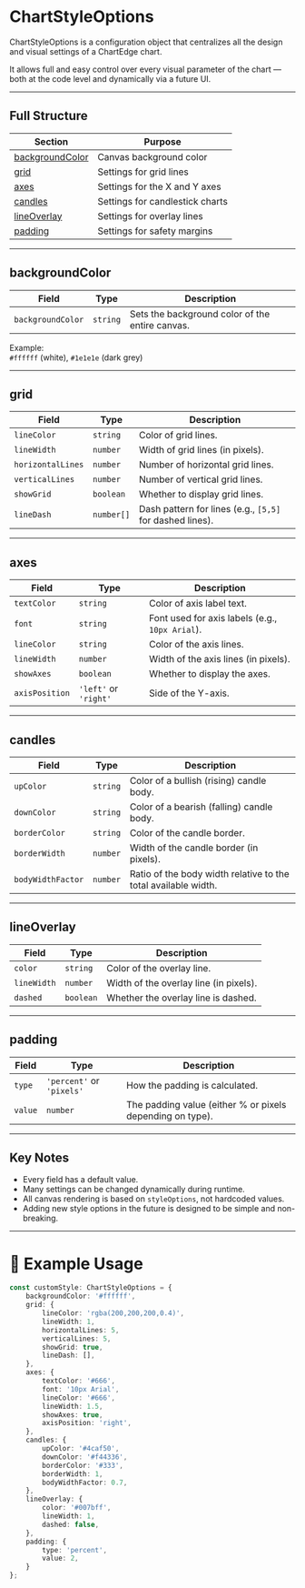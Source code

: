 # ChartStyleOptions

ChartStyleOptions is a configuration object that centralizes all the design and visual settings of a ChartEdge chart.

It allows full and easy control over every visual parameter of the chart — both at the code level and dynamically via a future UI.

---

## Full Structure

| Section         | Purpose                                  |
|-----------------|------------------------------------------|
| [backgroundColor](#backgroundcolor) | Canvas background color |
| [grid](#grid)               | Settings for grid lines       |
| [axes](#axes)               | Settings for the X and Y axes |
| [candles](#candles)         | Settings for candlestick charts |
| [lineOverlay](#lineoverlay) | Settings for overlay lines    |
| [padding](#padding)         | Settings for safety margins   |

---

## backgroundColor

| Field | Type | Description |
|------|------|-------------|
| `backgroundColor` | `string` | Sets the background color of the entire canvas. |

Example:  
`#ffffff` (white), `#1e1e1e` (dark grey)

---

## grid

| Field | Type | Description |
|------|------|-------------|
| `lineColor` | `string` | Color of grid lines. |
| `lineWidth` | `number` | Width of grid lines (in pixels). |
| `horizontalLines` | `number` | Number of horizontal grid lines. |
| `verticalLines` | `number` | Number of vertical grid lines. |
| `showGrid` | `boolean` | Whether to display grid lines. |
| `lineDash` | `number[]` | Dash pattern for lines (e.g., `[5,5]` for dashed lines). |

---

## axes

| Field | Type | Description |
|------|------|-------------|
| `textColor` | `string` | Color of axis label text. |
| `font` | `string` | Font used for axis labels (e.g., `10px Arial`). |
| `lineColor` | `string` | Color of the axis lines. |
| `lineWidth` | `number` | Width of the axis lines (in pixels). |
| `showAxes` | `boolean` | Whether to display the axes. |
| `axisPosition` | `'left'` or `'right'` | Side of the Y-axis. |

---

## candles

| Field | Type | Description |
|------|------|-------------|
| `upColor` | `string` | Color of a bullish (rising) candle body. |
| `downColor` | `string` | Color of a bearish (falling) candle body. |
| `borderColor` | `string` | Color of the candle border. |
| `borderWidth` | `number` | Width of the candle border (in pixels). |
| `bodyWidthFactor` | `number` | Ratio of the body width relative to the total available width. |

---

## lineOverlay

| Field | Type | Description |
|------|------|-------------|
| `color` | `string` | Color of the overlay line. |
| `lineWidth` | `number` | Width of the overlay line (in pixels). |
| `dashed` | `boolean` | Whether the overlay line is dashed. |

---

## padding

| Field | Type | Description |
|------|------|-------------|
| `type` | `'percent'` or `'pixels'` | How the padding is calculated. |
| `value` | `number` | The padding value (either % or pixels depending on type). |

---

## Key Notes

- Every field has a default value.
- Many settings can be changed dynamically during runtime.
- All canvas rendering is based on `styleOptions`, not hardcoded values.
- Adding new style options in the future is designed to be simple and non-breaking.

---

# 🚀 Example Usage

```typescript
const customStyle: ChartStyleOptions = {
    backgroundColor: '#ffffff',
    grid: {
        lineColor: 'rgba(200,200,200,0.4)',
        lineWidth: 1,
        horizontalLines: 5,
        verticalLines: 5,
        showGrid: true,
        lineDash: [],
    },
    axes: {
        textColor: '#666',
        font: '10px Arial',
        lineColor: '#666',
        lineWidth: 1.5,
        showAxes: true,
        axisPosition: 'right',
    },
    candles: {
        upColor: '#4caf50',
        downColor: '#f44336',
        borderColor: '#333',
        borderWidth: 1,
        bodyWidthFactor: 0.7,
    },
    lineOverlay: {
        color: '#007bff',
        lineWidth: 1,
        dashed: false,
    },
    padding: {
        type: 'percent',
        value: 2,
    }
};